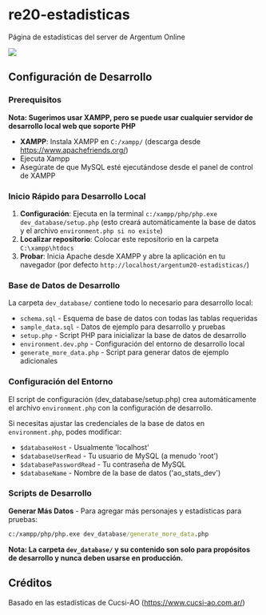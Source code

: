 # re20-estadisticas

Página de estadísticas del server de Argentum Online

<img src="https://i.ibb.co/9ZxYSTZ/image.png"></img>

## Configuración de Desarrollo

### Prerequisitos

**Nota: Sugerimos usar XAMPP, pero se puede usar cualquier servidor de desarrollo local web que soporte PHP**

- **XAMPP**: Instala XAMPP en `C:/xampp/` (descarga desde https://www.apachefriends.org/)
- Ejecuta Xampp
- Asegúrate de que MySQL esté ejecutándose desde el panel de control de XAMPP

### Inicio Rápido para Desarrollo Local

1. **Configuración**: Ejecuta en la terminal `c:/xampp/php/php.exe dev_database/setup.php` (esto creará automáticamente la base de datos y el archivo `environment.php si no existe`)
2. **Localizar repositorio**: Colocar este repositorio en la carpeta `C:\xampp\htdocs`
3. **Probar**: Inicia Apache desde XAMPP y abre la aplicación en tu navegador (por defecto `http://localhost/argentum20-estadisticas/`)

### Base de Datos de Desarrollo

La carpeta `dev_database/` contiene todo lo necesario para desarrollo local:

- `schema.sql` - Esquema de base de datos con todas las tablas requeridas
- `sample_data.sql` - Datos de ejemplo para desarrollo y pruebas
- `setup.php` - Script PHP para inicializar la base de datos de desarrollo
- `environment.dev.php` - Configuración del entorno de desarrollo local
- `generate_more_data.php` - Script para generar datos de ejemplo adicionales

### Configuración del Entorno

El script de configuración (dev_database/setup.php) crea automáticamente el archivo `environment.php` con la configuración de desarrollo.

Si necesitas ajustar las credenciales de la base de datos en `environment.php`, podes modificar:

- `$databaseHost` - Usualmente 'localhost'
- `$databaseUserRead` - Tu usuario de MySQL (a menudo 'root')
- `$databasePasswordRead` - Tu contraseña de MySQL
- `$databaseName` - Nombre de la base de datos ('ao_stats_dev')

### Scripts de Desarrollo

**Generar Más Datos** - Para agregar más personajes y estadísticas para pruebas:

```cmd
c:/xampp/php/php.exe dev_database/generate_more_data.php
```

**Nota: La carpeta `dev_database/` y su contenido son solo para propósitos de desarrollo y nunca deben usarse en producción.**

## Créditos

Basado en las estadísticas de Cucsi-AO (https://www.cucsi-ao.com.ar/)
